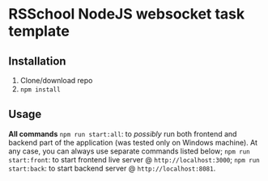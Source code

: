 # RSSchool NodeJS websocket task template

## Installation
1. Clone/download repo
2. `npm install`

## Usage
**All commands**
`npm run start:all`: to *possibly* run both frontend and backend part of the application (was tested only on Windows machine). At any case, you can always use separate commands listed below;
`npm run start:front`: to start frontend live server @ `http://localhost:3000`;
`npm run start:back`: to start backend server @ `http://localhost:8081`.
